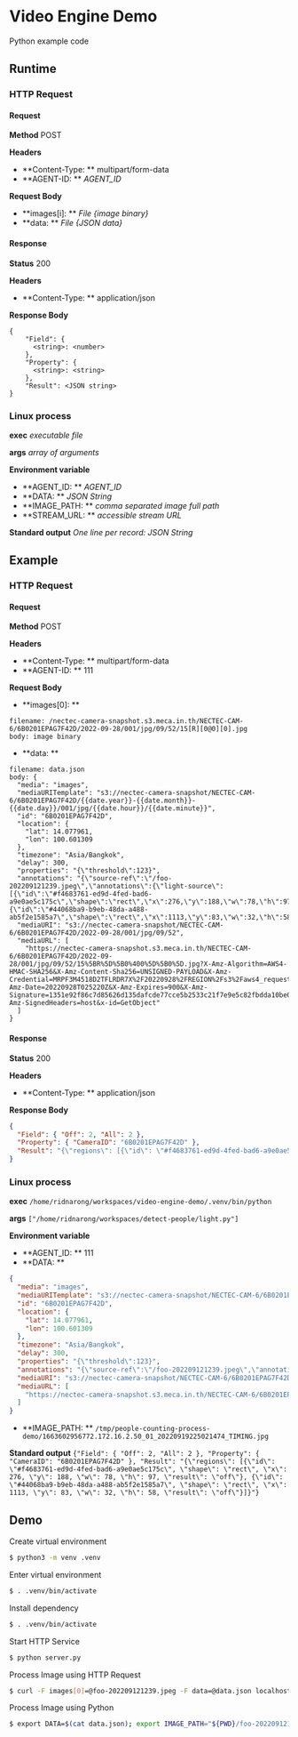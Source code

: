 Video Engine Demo
==================
Python example code 

Runtime
---------
### HTTP Request
#### Request
**Method**
POST

**Headers**
- **Content-Type: ** multipart/form-data
- **AGENT-ID: ** *AGENT_ID*

**Request Body**
- **images[i]: ** *File {image binary}*
- **data: ** *File {JSON data}*

#### Response
**Status**
200

**Headers**
- **Content-Type: ** application/json

**Response Body**
```
{
    "Field": {
      <string>: <number>
    },
    "Property": {
      <string>: <string>
    },
    "Result": <JSON string>
}
```
### Linux process
**exec**
*executable file*

**args**
*array of arguments*

**Environment variable**
- **AGENT_ID: ** *AGENT_ID*
- **DATA: ** *JSON String*
- **IMAGE_PATH: ** *comma separated image full path*
- **STREAM_URL: ** *accessible stream URL*

**Standard output**
*One line per record: JSON String*

Example
---------
### HTTP Request
#### Request
**Method**
POST

**Headers**
- **Content-Type: ** multipart/form-data
- **AGENT-ID: ** 111

**Request Body**
- **images[0]: **
```
filename: /nectec-camera-snapshot.s3.meca.in.th/NECTEC-CAM-6/6B0201EPAG7F42D/2022-09-28/001/jpg/09/52/15[R][0@0][0].jpg
body: image binary
```
- **data: **
```
filename: data.json
body: {
  "media": "images",
  "mediaURITemplate": "s3://nectec-camera-snapshot/NECTEC-CAM-6/6B0201EPAG7F42D/{{date.year}}-{{date.month}}-{{date.day}}/001/jpg/{{date.hour}}/{{date.minute}}",
  "id": "6B0201EPAG7F42D",
  "location": {
    "lat": 14.077961,
    "lon": 100.601309
  },
  "timezone": "Asia/Bangkok",
  "delay": 300,
  "properties": "{\"threshold\":123}",
  "annotations": "{\"source-ref\":\"/foo-202209121239.jpeg\",\"annotations\":{\"light-source\":[{\"id\":\"#f4683761-ed9d-4fed-bad6-a9e0ae5c175c\",\"shape\":\"rect\",\"x\":276,\"y\":188,\"w\":78,\"h\":97},{\"id\":\"#44068ba9-b9eb-48da-a488-ab5f2e1585a7\",\"shape\":\"rect\",\"x\":1113,\"y\":83,\"w\":32,\"h\":58}]}}",
  "mediaURI": "s3://nectec-camera-snapshot/NECTEC-CAM-6/6B0201EPAG7F42D/2022-09-28/001/jpg/09/52",
  "mediaURL": [
    "https://nectec-camera-snapshot.s3.meca.in.th/NECTEC-CAM-6/6B0201EPAG7F42D/2022-09-28/001/jpg/09/52/15%5BR%5D%5B0%400%5D%5B0%5D.jpg?X-Amz-Algorithm=AWS4-HMAC-SHA256&X-Amz-Content-Sha256=UNSIGNED-PAYLOAD&X-Amz-Credential=MRPF3M4518D2TFLRDR7X%2F20220928%2FREGION%2Fs3%2Faws4_request&X-Amz-Date=20220928T025220Z&X-Amz-Expires=900&X-Amz-Signature=1351e92f86c7d85626d135dafcde77cce5b2533c21f7e9e5c82fbdda10be0a9f&X-Amz-SignedHeaders=host&x-id=GetObject"
  ]
}
```

#### Response
**Status**
200

**Headers**
- **Content-Type: ** application/json

**Response Body**
```json
{
  "Field": { "Off": 2, "All": 2 },
  "Property": { "CameraID": "6B0201EPAG7F42D" },
  "Result": "{\"regions\": [{\"id\": \"#f4683761-ed9d-4fed-bad6-a9e0ae5c175c\", \"shape\": \"rect\", \"x\": 276, \"y\": 188, \"w\": 78, \"h\": 97, \"result\": \"off\"}, {\"id\": \"#44068ba9-b9eb-48da-a488-ab5f2e1585a7\", \"shape\": \"rect\", \"x\": 1113, \"y\": 83, \"w\": 32, \"h\": 58, \"result\": \"off\"}]}"
}
```
### Linux process
**exec**
`/home/ridnarong/workspaces/video-engine-demo/.venv/bin/python`

**args**
`["/home/ridnarong/workspaces/detect-people/light.py"]`

**Environment variable**
- **AGENT_ID: ** 111
- **DATA: ** 
```json
{
  "media": "images",
  "mediaURITemplate": "s3://nectec-camera-snapshot/NECTEC-CAM-6/6B0201EPAG7F42D/{{date.year}}-{{date.month}}-{{date.day}}/001/jpg/{{date.hour}}/{{date.minute}}",
  "id": "6B0201EPAG7F42D",
  "location": {
    "lat": 14.077961,
    "lon": 100.601309
  },
  "timezone": "Asia/Bangkok",
  "delay": 300,
  "properties": "{\"threshold\":123}",
  "annotations": "{\"source-ref\":\"/foo-202209121239.jpeg\",\"annotations\":{\"light-source\":[{\"id\":\"#f4683761-ed9d-4fed-bad6-a9e0ae5c175c\",\"shape\":\"rect\",\"x\":276,\"y\":188,\"w\":78,\"h\":97},{\"id\":\"#44068ba9-b9eb-48da-a488-ab5f2e1585a7\",\"shape\":\"rect\",\"x\":1113,\"y\":83,\"w\":32,\"h\":58}]}}",
  "mediaURI": "s3://nectec-camera-snapshot/NECTEC-CAM-6/6B0201EPAG7F42D/2022-09-28/001/jpg/09/52",
  "mediaURL": [
    "https://nectec-camera-snapshot.s3.meca.in.th/NECTEC-CAM-6/6B0201EPAG7F42D/2022-09-28/001/jpg/09/52/15%5BR%5D%5B0%400%5D%5B0%5D.jpg?X-Amz-Algorithm=AWS4-HMAC-SHA256&X-Amz-Content-Sha256=UNSIGNED-PAYLOAD&X-Amz-Credential=MRPF3M4518D2TFLRDR7X%2F20220928%2FREGION%2Fs3%2Faws4_request&X-Amz-Date=20220928T025220Z&X-Amz-Expires=900&X-Amz-Signature=1351e92f86c7d85626d135dafcde77cce5b2533c21f7e9e5c82fbdda10be0a9f&X-Amz-SignedHeaders=host&x-id=GetObject"
  ]
}
```
- **IMAGE_PATH: ** `/tmp/people-counting-process-demo/1663602956772.172.16.2.50_01_20220919225021474_TIMING.jpg`

**Standard output**
`{"Field": { "Off": 2, "All": 2 }, "Property": { "CameraID": "6B0201EPAG7F42D" }, "Result": "{\"regions\": [{\"id\": \"#f4683761-ed9d-4fed-bad6-a9e0ae5c175c\", \"shape\": \"rect\", \"x\": 276, \"y\": 188, \"w\": 78, \"h\": 97, \"result\": \"off\"}, {\"id\": \"#44068ba9-b9eb-48da-a488-ab5f2e1585a7\", \"shape\": \"rect\", \"x\": 1113, \"y\": 83, \"w\": 32, \"h\": 58, \"result\": \"off\"}]}"}`

Demo
---------
Create virtual environment
```bash
$ python3 -m venv .venv
```

Enter virtual environment
```bash
$ . .venv/bin/activate
```

Install dependency
```bash
$ . .venv/bin/activate
```
Start HTTP Service
```bash
$ python server.py
```

Process Image using HTTP Request
```bash
$ curl -F images[0]=@foo-202209121239.jpeg -F data=@data.json localhost:8080/light
```

Process Image using Python
```bash
$ export DATA=$(cat data.json); export IMAGE_PATH="${PWD}/foo-202209121239.jpeg"; python light.py
```
